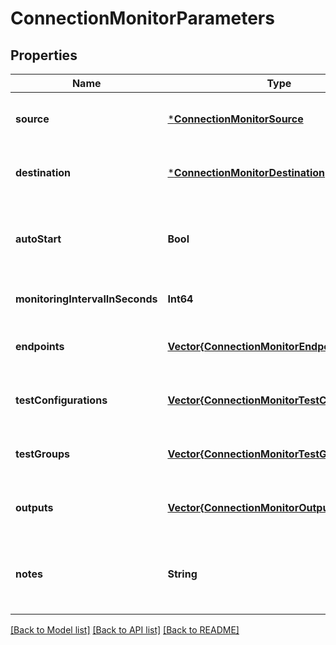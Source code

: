 # ConnectionMonitorParameters


## Properties
Name | Type | Description | Notes
------------ | ------------- | ------------- | -------------
**source** | [***ConnectionMonitorSource**](ConnectionMonitorSource.md) |  | [optional] [default to nothing]
**destination** | [***ConnectionMonitorDestination**](ConnectionMonitorDestination.md) |  | [optional] [default to nothing]
**autoStart** | **Bool** | Determines if the connection monitor will start automatically once created. | [optional] [default to true]
**monitoringIntervalInSeconds** | **Int64** | Monitoring interval in seconds. | [optional] [default to 60]
**endpoints** | [**Vector{ConnectionMonitorEndpoint}**](ConnectionMonitorEndpoint.md) | List of connection monitor endpoints. | [optional] [default to nothing]
**testConfigurations** | [**Vector{ConnectionMonitorTestConfiguration}**](ConnectionMonitorTestConfiguration.md) | List of connection monitor test configurations. | [optional] [default to nothing]
**testGroups** | [**Vector{ConnectionMonitorTestGroup}**](ConnectionMonitorTestGroup.md) | List of connection monitor test groups. | [optional] [default to nothing]
**outputs** | [**Vector{ConnectionMonitorOutput}**](ConnectionMonitorOutput.md) | List of connection monitor outputs. | [optional] [default to nothing]
**notes** | **String** | Optional notes to be associated with the connection monitor. | [optional] [default to nothing]


[[Back to Model list]](../README.md#models) [[Back to API list]](../README.md#api-endpoints) [[Back to README]](../README.md)



